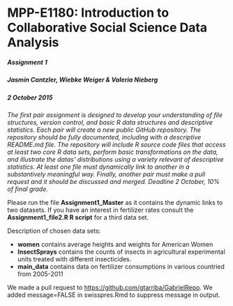 # MPP-E1180: Introduction to Collaborative Social Science Data Analysis
##### Assignment 1
##### Jasmin Cantzler, Wiebke Weiger & Valeria Nieberg
##### 2 October 2015

*The first pair assignment is designed to develop your understanding of file structures, version control, and basic R data structures and descriptive statistics. Each pair will create a new public GitHub repository. The repository should be fully documented, including with a descriptive README.md file. The repository will include R source code files that access at least two core R data sets, perform basic transformations on the data, and illustrate the datas' distributions using a variety relevant of descriptive statistics. At least one file must dynamically link to another in a substantively meaningful way. Finally, another pair must make a pull request and it should be discussed and merged. Deadline 2 October, 10% of final grade.*

Please run the file **Assignment1_Master** as it contains the dynamic links to two datasets.
If you have an interest in fertilizer rates consult the **Assignment1_file2.R R script** for a third data set. 

Description of chosen data sets:
- **women** contains average heights and weights for American Women
- **InsectSprays** contains the counts of insects in agricultural experimental units treated with different insecticides.
- **main_data** contains data on fertilizer consumptions in various countried from 2005-2011

We made a pull request to https://github.com/gtarriba/GabrielRepo. We added message=FALSE in  swisspres.Rmd
to suppress message in output. 





